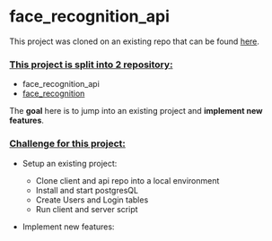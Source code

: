 # face_recognition_api

This project was cloned on an existing repo that can be found [here](https://github.com/aneagoie/smart-brain-api).

### <u>This project is split into 2 repository:</u>

- face_recognition_api
- [face_recognition](https://github.com/michaelbretagne/face_recognition)

The **goal** here is to jump into an existing project and **implement new features**.

### <u>Challenge for this project:</u>

- Setup an existing project:

  - Clone client and api repo into a local environment
  - Install and start postgresQL
  - Create Users and Login tables
  - Run client and server script

- Implement new features:
